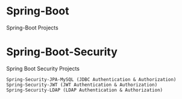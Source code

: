 # Spring-Boot
Spring-Boot Projects 

# Spring-Boot-Security
 Spring Boot Security Projects
 
	Spring-Security-JPA-MySQL (JDBC Authentication & Authorization)							
	Spring-Security-JWT (JWT Authentication & Authorization)
	Spring-Security-LDAP (LDAP Authentication & Authorization)
	
	
